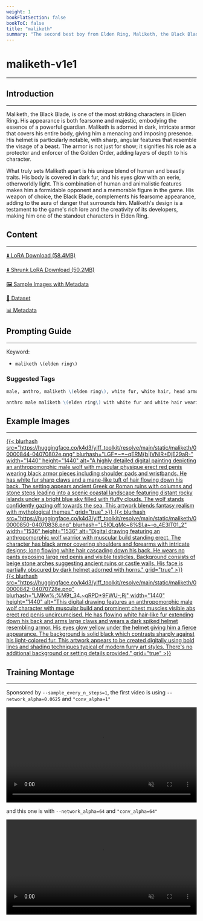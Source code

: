 ```yaml
---
weight: 1
bookFlatSection: false
bookToC: false
title: "maliketh"
summary: "The second best boy from Elden Ring, Maliketh, the Black Blade, is a fearsome guardian adorned in dark, intricate armor that covers his entire body. His unique blend of human and beastly traits, including dark fur and glowing eyes, makes him a formidable and memorable figure in the game."
---
```


<!--markdownlint-disable MD025 MD033 -->

# maliketh-v1e1

---

## Introduction

---

Maliketh, the Black Blade, is one of the most striking characters in Elden Ring. His appearance is both fearsome and majestic, embodying the essence of a powerful guardian. Maliketh is adorned in dark, intricate armor that covers his entire body, giving him a menacing and imposing presence. His helmet is particularly notable, with sharp, angular features that resemble the visage of a beast. The armor is not just for show; it signifies his role as a protector and enforcer of the Golden Order, adding layers of depth to his character.

What truly sets Maliketh apart is his unique blend of human and beastly traits. His body is covered in dark fur, and his eyes glow with an eerie, otherworldly light. This combination of human and animalistic features makes him a formidable opponent and a memorable figure in the game. His weapon of choice, the Black Blade, complements his fearsome appearance, adding to the aura of danger that surrounds him. Maliketh's design is a testament to the game's rich lore and the creativity of its developers, making him one of the standout characters in Elden Ring.

## Content

---

[⬇️ LoRA Download (58.4MB)](https://huggingface.co/k4d3/yiff_toolkit/resolve/main/ponyxl_loras/maliketh-v1e1.safetensors?download=true)

[⬇️ Shrunk LoRA Download (50.2MB)](https://huggingface.co/k4d3/yiff_toolkit/resolve/main/ponyxl_loras_shrunk_2/maliketh-v1e1_frockpt1_th-3.55.safetensors?download=true)

[🖼️ Sample Images with Metadata](https://huggingface.co/k4d3/yiff_toolkit/tree/main/static/{})

[📐 Dataset](https://huggingface.co/datasets/k4d3/furry/tree/main/maliketh)

[📊 Metadata](https://huggingface.co/k4d3/yiff_toolkit/raw/main/ponyxl_loras/maliketh-v1e1.json)

## Prompting Guide

---

Keyword:

- `maliketh \(elden ring\)`

### Suggested Tags

```md
male, anthro, maliketh \(elden ring\), white fur, white hair, head armor, red canine genitalia, knot,

anthro male maliketh \(elden ring\) with white fur and white hair wearing head armor, He has a red canine genitalia with a knotty base and fluffy tail, He has claws and monotone fur with a monotone body,
```

## Example Images

---

<div class="image-grid">
  <div class="image-grid-container">
    <a href="https://huggingface.co/k4d3/yiff_toolkit/resolve/main/static/maliketh/00000844-04070802e.png">
      {{< blurhash
        src="https://huggingface.co/k4d3/yiff_toolkit/resolve/main/static/maliketh/00000844-04070802e.png"
        blurhash="LGF=~=~qERM{b|IVNIR+DjE29aR-"
        width="1440"
        height="1440"
        alt="A highly detailed digital painting depicting an anthropomorphic male wolf with muscular physique erect red penis wearing black armor pieces including shoulder pads and wristbands. He has white fur sharp claws and a mane-like tuft of hair flowing down his back. The setting appears ancient Greek or Roman ruins with columns and stone steps leading into a scenic coastal landscape featuring distant rocky islands under a bright blue sky filled with fluffy clouds. The wolf stands confidently gazing off towards the sea. This artwork blends fantasy realism with mythological themes."
        grid="true"
      >}}
    </a>
    <a href="https://huggingface.co/k4d3/yiff_toolkit/resolve/main/static/maliketh/00000850-04070838.png">
      {{< blurhash
        src="https://huggingface.co/k4d3/yiff_toolkit/resolve/main/static/maliketh/00000850-04070838.png"
        blurhash="L5IOLgMc~8%$I.a~-o_4E3IT01_2"
        width="1536"
        height="1536"
        alt="Digital drawing featuring an anthropomorphic wolf warrior with muscular build standing erect. The character has black armor covering shoulders and forearms with intricate designs; long flowing white hair cascading down his back. He wears no pants exposing large red penis and visible testicles. Background consists of beige stone arches suggesting ancient ruins or castle walls. His face is partially obscured by dark helmet adorned with horns."
        grid="true"
      >}}
    </a>
  </div>
</div>
<div class="image-grid">
  <div class="image-grid-container">
    <a href="https://huggingface.co/k4d3/yiff_toolkit/resolve/main/static/maliketh/00000842-04070728e.png">
      {{< blurhash
        src="https://huggingface.co/k4d3/yiff_toolkit/resolve/main/static/maliketh/00000842-04070728e.png"
        blurhash="LMKw%;%M9t_34.~qRPD*9FWU-;Rj"
        width="1440"
        height="1440"
        alt="This digital drawing features an anthropomorphic male wolf character with muscular build and prominent chest muscles visible abs erect red penis uncircumcised. He has flowing white hair-like fur extending down his back and arms large claws and wears a dark spiked helmet resembling armor. His eyes glow yellow under the helmet giving him a fierce appearance. The background is solid black which contrasts sharply against his light-colored fur. This artwork appears to be created digitally using bold lines and shading techniques typical of modern furry art styles. There's no additional background or setting details provided."
        grid="true"
      >}}
    </a>
  </div>
</div>

## Training Montage

---

Sponsored by `--sample_every_n_steps=1`, the first video is using `--network_alpha=0.0625` and `"conv_alpha=1"`

<div style="text-align: center;">
    <video style="width: 100%;" autoplay loop muted playsinline>
        <source src="https://huggingface.co/k4d3/yiff_toolkit/resolve/main/static/maliketh/maliketh_2_samples.mp4" type="video/mp4">
        Your browser does not support the video tag.
    </video>
</div>

and this one is with `--network_alpha=64` and `"conv_alpha=64"`

<div style="text-align: center;">
    <video style="width: 100%;" autoplay loop muted playsinline>
        <source src="https://huggingface.co/k4d3/yiff_toolkit/resolve/main/static/maliketh/maliketh_2_samples.mp4" type="video/mp4">
        Your browser does not support the video tag.
    </video>
</div>